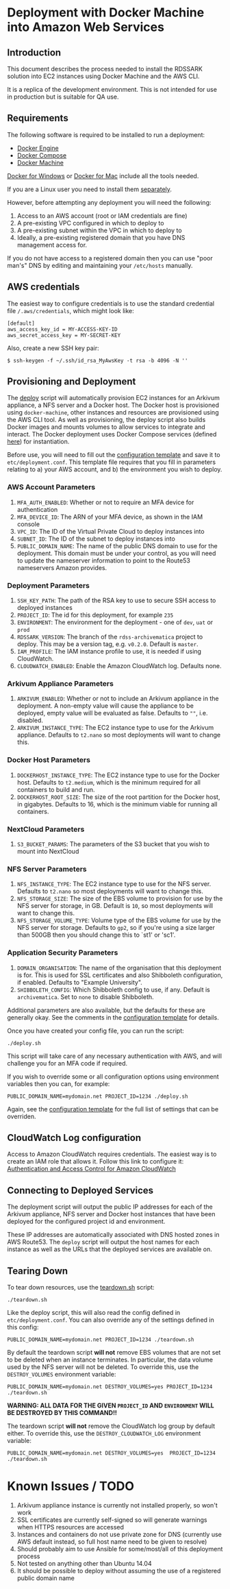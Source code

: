 # Deployment with Docker Machine into Amazon Web Services

## Introduction

This document describes the process needed to install the RDSSARK solution into EC2 instances using Docker Machine and the AWS CLI.

It is a replica of the development environment. This is not intended for use in production but is suitable for QA use.

## Requirements

The following software is required to be installed to run a deployment:

- [Docker Engine](https://docs.docker.com/engine/)
- [Docker Compose](https://docs.docker.com/compose/overview/)
- [Docker Machine](https://docs.docker.com/machine/overview/)

[Docker for Windows](https://docs.docker.com/docker-for-windows/) or [Docker for Mac](https://docs.docker.com/docker-for-mac/) include all the tools needed.

If you are a Linux user you need to install them [separately](https://docs.docker.com/manuals/).

However, before attempting any deployment you will need the following:

1. Access to an AWS account (root or IAM credentials are fine)
1. A pre-existing VPC configured in which to deploy to
1. A pre-existing subnet within the VPC in which to deploy to
1. Ideally, a pre-existing registered domain that you have DNS management access for.

If you do not have access to a registered domain then you can use "poor man's" DNS by editing and maintaining your `/etc/hosts` manually.

## AWS credentials

The easiest way to configure credentials is to use the standard credential file `/.aws/credentials`, which might look like:

    [default]
    aws_access_key_id = MY-ACCESS-KEY-ID
    aws_secret_access_key = MY-SECRET-KEY

Also, create a new SSH key pair:

    $ ssh-keygen -f ~/.ssh/id_rsa_MyAwsKey -t rsa -b 4096 -N ''

## Provisioning and Deployment

The [deploy](deploy.sh) script will automatically provision EC2 instances for an Arkivum appliance, a NFS server and a Docker host. The Docker host is provisioned using `docker-machine`, other instances and resources are provisioned using the AWS CLI tool. As well as provisioning, the deploy script also builds Docker images and mounts volumes to allow services to integrate and interact. The Docker deployment uses Docker Compose services (defined [here](../../compose)) for instantiation.

Before use, you will need to fill out the [configuration template](etc/deployment.conf.template) and save it to `etc/deployment.conf`. This template file requires that you fill in parameters relating to a) your AWS account, and b) the environment you wish to deploy.

### AWS Account Parameters

1. `MFA_AUTH_ENABLED`: Whether or not to require an MFA device for authentication
1. `MFA_DEVICE_ID`: The ARN of your MFA device, as shown in the IAM console
1. `VPC_ID`: The ID of the Virtual Private Cloud to deploy instances into
1. `SUBNET_ID`: The ID of the subnet to deploy instances into
1. `PUBLIC_DOMAIN_NAME`: The name of the public DNS domain to use for the deployment. This domain must be under your control, as you will need to update the nameserver information to point to the Route53 nameservers Amazon provides.

### Deployment Parameters

1. `SSH_KEY_PATH`: The path of the RSA key to use to secure SSH access to deployed instances
1. `PROJECT_ID`: The id for this deployment, for example `235`
1. `ENVIRONMENT`: The environment for the deployment - one of `dev`, `uat` or `prod`
1. `RDSSARK_VERSION`: The branch of the `rdss-archivematica` project to deploy. This may be a version tag, e.g. `v0.2.0`. Default is `master`.
1. `IAM_PROFILE`: The IAM instance profile to use, it is needed if using CloudWatch.
1. `CLOUDWATCH_ENABLED`: Enable the Amazon CloudWatch log. Defaults none.

### Arkivum Appliance Parameters

1. `ARKIVUM_ENABLED`: Whether or not to include an Arkivum appliance in the deployment. A non-empty value will cause the appliance to be deployed, empty value will be evaluated as false. Defaults to `""`, i.e. disabled.
1. `ARKIVUM_INSTANCE_TYPE`: The EC2 instance type to use for the Arkivum appliance. Defaults to `t2.nano` so most deployments will want to change this.

### Docker Host Parameters

1. `DOCKERHOST_INSTANCE_TYPE`: The EC2 instance type to use for the Docker host. Defaults to `t2.medium`, which is the minimum required for all containers to build and run.
1. `DOCKERHOST_ROOT_SIZE`: The size of the root partition for the Docker host, in gigabytes. Defaults to 16, which is the minimum viable for running all containers.

### NextCloud Parameters

1. `S3_BUCKET_PARAMS`: The parameters of the S3 bucket that you wish to mount into NextCloud

### NFS Server Parameters

1. `NFS_INSTANCE_TYPE`: The EC2 instance type to use for the NFS server. Defaults to `t2.nano` so most deployments will want to change this.
1. `NFS_STORAGE_SIZE`: The size of the EBS volume to provision for use by the NFS server for storage, in GB. Default is `10`, so most deployments will want to change this.
1. `NFS_STORAGE_VOLUME_TYPE`: Volume type of the EBS volume for use by the NFS server for storage. Defaults to `gp2`, so if you're using a size larger than 500GB then you should change this to `st1' or 'sc1'.

### Application Security Parameters

1. `DOMAIN_ORGANISATION`: The name of the organisation that this deployment is for. This is used for SSL certificates and also Shibboleth configuration, if enabled. Defaults to "Example University".
1. `SHIBBOLETH_CONFIG`: Which Shibboleth config to use, if any. Default is `archivematica`. Set to `none` to disable Shibboleth.

Additional parameters are also available, but the defaults for these are generally okay. See the comments in the [configuration template](etc/deployment.conf.template) for details.

Once you have created your config file, you can run the script:

    ./deploy.sh

This script will take care of any necessary authentication with AWS, and will challenge you for an MFA code if required.

If you wish to override some or all configuration options using environment variables then you can, for example:

    PUBLIC_DOMAIN_NAME=mydomain.net PROJECT_ID=1234 ./deploy.sh

Again, see the [configuration template](etc/deployment.conf.template) for the full list of settings that can be overriden.

## CloudWatch Log configuration

Access to Amazon CloudWatch requires credentials. The easiest way is to create an IAM role that allows it. Follow this link to configure it: [Authentication and Access Control for Amazon CloudWatch](http://docs.aws.amazon.com/AmazonECS/latest/developerguide/using_cloudwatch_logs.html)

## Connecting to Deployed Services

The deployment script will output the public IP addresses for each of the Arkivum appliance, NFS server and Docker host instances that have been deployed for the configured project id and environment.

These IP addresses are automatically associated with DNS hosted zones in AWS Route53. The `deploy` script will output the host names for each instance as well as the URLs that the deployed services are available on.

## Tearing Down

To tear down resources, use the [teardown.sh](teardown.sh) script:

    ./teardown.sh

Like the deploy script, this will also read the config defined in `etc/deployment.conf`. You can also override any of the settings defined in this config:

    PUBLIC_DOMAIN_NAME=mydomain.net PROJECT_ID=1234 ./teardown.sh

By default the teardown script **will not** remove EBS volumes that are not set to be deleted when an instance terminates. In particular, the data volume used by the NFS server will not be deleted. To override this, use the `DESTROY_VOLUMES` environment variable:

    PUBLIC_DOMAIN_NAME=mydomain.net DESTROY_VOLUMES=yes PROJECT_ID=1234 ./teardown.sh

**WARNING: ALL DATA FOR THE GIVEN `PROJECT_ID` AND `ENVIRONMENT` WILL BE DESTROYED BY THIS COMMAND!!**

The teardown script **will not** remove the CloudWatch log group by default either. To override this, use the `DESTROY_CLOUDWATCH_LOG` environment variable:

    PUBLIC_DOMAIN_NAME=mydomain.net DESTROY_VOLUMES=yes  PROJECT_ID=1234 ./teardown.sh

# Known Issues / TODO

1. Arkivum appliance instance is currently not installed properly, so won't work
1. SSL certificates are currently self-signed so will generate warnings when HTTPS resources are accessed
1. Instances and containers do not use private zone for DNS (currently use AWS default instead, so full host name need to be given to resolve)
1. Should probably aim to use Ansible for some/most/all of this deployment process
1. Not tested on anything other than Ubuntu 14.04
1. It should be possible to deploy without assuming the use of a registered public domain name
